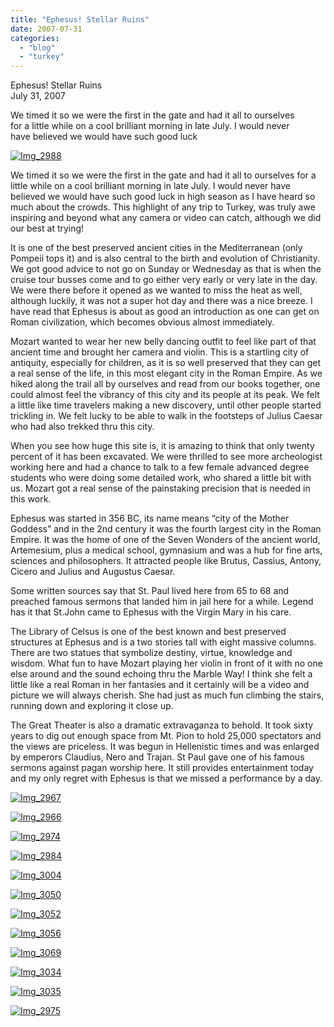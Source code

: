 ```yaml
---
title: "Ephesus! Stellar Ruins"
date: 2007-07-31
categories: 
  - "blog"
  - "turkey"
---
```


Ephesus! Stellar Ruins  
July 31, 2007

We timed it so we were the first in the gate and had it all to ourselves  
for a little while on a cool brilliant morning in late July. I would never  
have believed we would have such good luck

<!--more-->

[![Img_2988](https://pub-ac94b3f306b24c0dba4238943c97f2e1.r2.dev/soultravelers3/images/2008/02/29/img_2988.png "Img_2988")](https://pub-ac94b3f306b24c0dba4238943c97f2e1.r2.dev/photos/uncategorized/2008/02/29/img_2988.png)

We timed it so we were the first in the gate and had it all to ourselves for a little while on a cool brilliant morning in late July. I would never have believed we would have such good luck in high season as I have heard so much about the crowds. This highlight of any trip to Turkey, was truly awe inspiring and beyond what any camera or video can catch, although we did our best at trying!

It is one of the best preserved ancient cities in the Mediterranean (only Pompeii tops it) and is also central to the birth and evolution of Christianity. We got good advice to not go on Sunday or Wednesday as that is when the cruise tour busses come and to go either very early or very late in the day. We were there before it opened as we wanted to miss the heat as well, although luckily, it was not a super hot day and there was a nice breeze. I have read that Ephesus is about as good an introduction as one can get on Roman civilization, which becomes obvious almost immediately.

Mozart wanted to wear her new belly dancing outfit to feel like part of that ancient time and brought her camera and violin. This is a startling city of antiquity, especially for children, as it is so well preserved that they can get a real sense of the life, in this most elegant city in the Roman Empire. As we hiked along the trail all by ourselves and read from our books together, one could almost feel the vibrancy of this city and its people at its peak. We felt a little like time travelers making a new discovery, until other people started trickling in. We felt lucky to be able to walk in the footsteps of Julius Caesar who had also trekked thru this city.

When you see how huge this site is, it is amazing to think that only twenty percent of it has been excavated. We were thrilled to see more archeologist working here and had a chance to talk to a few female advanced degree students who were doing some detailed work, who shared a little bit with us. Mozart got a real sense of the painstaking precision that is needed in this work.

Ephesus was started in 356 BC, its name means “city of the Mother Goddess” and in the 2nd century it was the fourth largest city in the Roman Empire. It was the home of one of the Seven Wonders of the ancient world, Artemesium, plus a medical school, gymnasium and was a hub for fine arts, sciences and philosophers. It attracted people like Brutus, Cassius, Antony, Cicero and Julius and Augustus Caesar.

Some written sources say that St. Paul lived here from 65 to 68 and preached famous sermons that landed him in jail here for a while. Legend has it that St.John came to Ephesus with the Virgin Mary in his care.

The Library of Celsus is one of the best known and best preserved structures at Ephesus and is a two stories tall with eight massive columns. There are two statues that symbolize destiny, virtue, knowledge and wisdom. What fun to have Mozart playing her violin in front of it with no one else around and the sound echoing thru the Marble Way! I think she felt a little like a real Roman in her fantasies and it certainly will be a video and picture we will always cherish. She had just as much fun climbing the stairs, running down and exploring it close up.

The Great Theater is also a dramatic extravaganza to behold. It took sixty years to dig out enough space from Mt. Pion to hold 25,000 spectators and the views are priceless. It was begun in Hellenistic times and was enlarged by emperors Claudius, Nero and Trajan. St Paul gave one of his famous sermons against pagan worship here. It still provides entertainment today and my only regret with Ephesus is that we missed a performance by a day.

[![Img_2967](https://pub-ac94b3f306b24c0dba4238943c97f2e1.r2.dev/soultravelers3/images/2008/02/29/img_2967.png "Img_2967")](https://pub-ac94b3f306b24c0dba4238943c97f2e1.r2.dev/photos/uncategorized/2008/02/29/img_2967.png)

[![Img_2966](https://pub-ac94b3f306b24c0dba4238943c97f2e1.r2.dev/soultravelers3/images/2008/02/29/img_2966.png "Img_2966")](https://pub-ac94b3f306b24c0dba4238943c97f2e1.r2.dev/photos/uncategorized/2008/02/29/img_2966.png)

[![Img_2974](https://pub-ac94b3f306b24c0dba4238943c97f2e1.r2.dev/soultravelers3/images/2008/02/29/img_2974.png "Img_2974")](https://pub-ac94b3f306b24c0dba4238943c97f2e1.r2.dev/photos/uncategorized/2008/02/29/img_2974.png)

[![Img_2984](https://pub-ac94b3f306b24c0dba4238943c97f2e1.r2.dev/soultravelers3/images/2008/02/29/img_2984.png "Img_2984")](https://pub-ac94b3f306b24c0dba4238943c97f2e1.r2.dev/photos/uncategorized/2008/02/29/img_2984.png)

[![Img_3004](https://pub-ac94b3f306b24c0dba4238943c97f2e1.r2.dev/soultravelers3/images/2008/02/29/img_3004.png "Img_3004")](https://pub-ac94b3f306b24c0dba4238943c97f2e1.r2.dev/photos/uncategorized/2008/02/29/img_3004.png)

[![Img_3050](https://pub-ac94b3f306b24c0dba4238943c97f2e1.r2.dev/soultravelers3/images/2008/02/29/img_3050.png "Img_3050")](https://pub-ac94b3f306b24c0dba4238943c97f2e1.r2.dev/photos/uncategorized/2008/02/29/img_3050.png)

[![Img_3052](https://pub-ac94b3f306b24c0dba4238943c97f2e1.r2.dev/soultravelers3/images/2008/02/29/img_3052.png "Img_3052")](https://pub-ac94b3f306b24c0dba4238943c97f2e1.r2.dev/photos/uncategorized/2008/02/29/img_3052.png)

[![Img_3056](https://pub-ac94b3f306b24c0dba4238943c97f2e1.r2.dev/soultravelers3/images/2008/02/29/img_3056.png "Img_3056")](https://pub-ac94b3f306b24c0dba4238943c97f2e1.r2.dev/photos/uncategorized/2008/02/29/img_3056.png)

[![Img_3069](https://pub-ac94b3f306b24c0dba4238943c97f2e1.r2.dev/soultravelers3/images/2008/02/29/img_3069.png "Img_3069")](https://pub-ac94b3f306b24c0dba4238943c97f2e1.r2.dev/photos/uncategorized/2008/02/29/img_3069.png)

[![Img_3034](https://pub-ac94b3f306b24c0dba4238943c97f2e1.r2.dev/soultravelers3/images/2008/02/29/img_3034.png "Img_3034")](https://pub-ac94b3f306b24c0dba4238943c97f2e1.r2.dev/photos/uncategorized/2008/02/29/img_3034.png)

[![Img_3035](https://pub-ac94b3f306b24c0dba4238943c97f2e1.r2.dev/soultravelers3/images/2008/02/29/img_3035.png "Img_3035")](https://pub-ac94b3f306b24c0dba4238943c97f2e1.r2.dev/photos/uncategorized/2008/02/29/img_3035.png)

[![Img_2975](https://pub-ac94b3f306b24c0dba4238943c97f2e1.r2.dev/soultravelers3/images/2008/02/29/img_2975.png "Img_2975")](https://pub-ac94b3f306b24c0dba4238943c97f2e1.r2.dev/photos/uncategorized/2008/02/29/img_2975.png)

